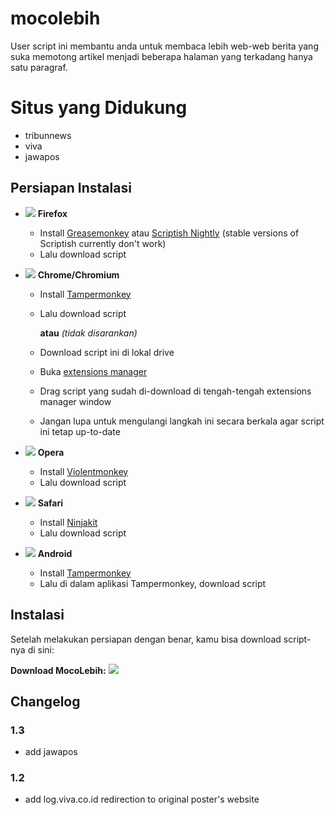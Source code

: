 # mocolebih
User script ini membantu anda untuk membaca lebih web-web berita yang suka memotong artikel menjadi beberapa halaman yang terkadang hanya satu paragraf.


# Situs yang Didukung
* tribunnews
* viva
* jawapos

## Persiapan Instalasi

- ![](https://i.imgur.com/zD5npRg.png) **Firefox**
  - Install [Greasemonkey](https://addons.mozilla.org/firefox/addon/greasemonkey/) atau [Scriptish Nightly](https://github.com/scriptish/scriptish-nightlies/releases) (stable versions of Scriptish currently don't work)
  - Lalu download script

- ![](https://i.imgur.com/IVru2Aw.png) **Chrome/Chromium**
  - Install [Tampermonkey](https://chrome.google.com/webstore/detail/tampermonkey/dhdgffkkebhmkfjojejmpbldmpobfkfo/)
  - Lalu download script

    **atau** *(tidak disarankan)*

  - Download script ini di lokal drive
  - Buka [extensions manager](https://i.imgur.com/8ALV1pq.png)
  - Drag script yang sudah di-download di tengah-tengah extensions manager window
  - Jangan lupa untuk mengulangi langkah ini secara berkala agar script ini tetap up-to-date

- ![](https://i.imgur.com/P1R4aMx.png) **Opera**
  - Install [Violentmonkey](https://addons.opera.com/en/extensions/details/violent-monkey/)
  - Lalu download script

- ![](https://i.imgur.com/pUhViGt.png) **Safari**
  - Install [Ninjakit](http://ss-o.net/safari/extension/NinjaKit.safariextz)
  - Lalu download script

- ![](https://i.imgur.com/DDd2ihc.png) **Android**
  - Install [Tampermonkey](https://play.google.com/store/apps/details?id=net.biniok.tampermonkey)
  - Lalu di dalam aplikasi Tampermonkey, download script

## Instalasi

Setelah melakukan persiapan dengan benar, kamu bisa download script-nya di sini:

**Download MocoLebih:** [![](https://i.imgur.com/0KCjrsZ.png)](https://raw.githubusercontent.com/vachzar/mocolebih/master/mocolebih.user.js)


## Changelog

### 1.3
* add jawapos

### 1.2
* add log.viva.co.id redirection to original poster's website
